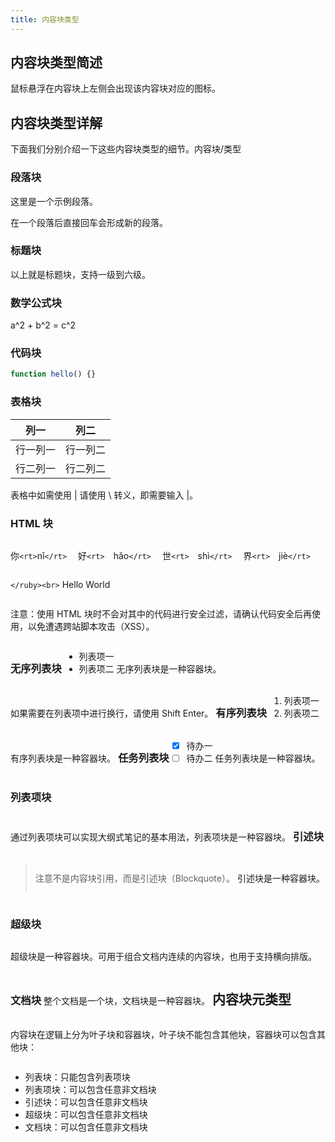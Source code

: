 ```yaml
---
title: 内容块类型
---
```

## 内容块类型简述

鼠标悬浮在内容块上左侧会出现该内容块对应的图标。

<!-- | 标识                                                                                 | 类型       | 元类型 |
| ------------------------------------------------------------------------------------ | ---------- | ------ |
| ![paragraph.svg](assets/paragraph-20210512165953-ag1nib4.svg)                          | 段落块     | 叶子块 |
| ![heading.svg](assets/heading-20210512170006-7ugwxnm.svg)                              | 标题块     | 叶子块 |
| ![math-block.svg](assets/math-block-20210512170015-9v28ii5.svg)                        | 数学公式块 | 叶子块 |
| ![code-block.svg](assets/code-block-20210512170024-qgn18hs.svg)                        | 代码块     | 叶子块 |
| ![table.svg](assets/table-20210512170035-432ty41.svg)                                  | 表格块     | 叶子块 |
| ![html-block-20220429115636-e80k6ty.svg](assets/html-block-20220429115636-e80k6ty.svg) | HTML 块    | 叶子块 |
| ![unordered-list.svg](assets/unordered-list-20210512170043-8dzzwai.svg)                | 无序列表块 | 容器块 |
| ![ordered-list.svg](assets/ordered-list-20210512170847-z5581gd.svg)                    | 有序列表块 | 容器块 |
| ![task-list.svg](assets/task-list-20210512170054-a0a7p2u.svg)                          | 任务列表块 | 容器块 |
| ![list-item.svg](assets/list-item-20210512170630-gqje0vb.svg)                          | 列表项块   | 容器块 |
| ![blockquote.svg](assets/blockquote-20210512170136-ls06uyh.svg)                        | 引述块     | 容器块 |
| ![super-block.svg](assets/super-block-20210512170142-uewen14.svg)                      | 超级块     | 容器块 |
| ![doc.svg](assets/doc-20210512170149-zsm2gsu.svg)                                      | 文档块     | 容器块 | -->

## 内容块类型详解

下面我们分别介绍一下这些内容块类型的细节。内容块/类型

### 段落块

<!-- ![paragraph.svg](assets/paragraph-20210512165953-ag1nib4.svg) -->

这里是一个示例段落。

在一个段落后直接回车会形成新的段落。

### 标题块

<!-- ![heading](assets/heading-20210512170006-7ugwxnm.svg) -->

以上就是标题块，支持一级到六级。

### 数学公式块

<!-- ![math-block](assets/math-block-20210512170015-9v28ii5.svg) -->

a^2 + b^2 = c^2

### 代码块

<!-- ![code-block](assets/code-block-20210512170024-qgn18hs.svg) -->

```js
function hello() {}
```

### 表格块

<!-- ![table](assets/table-20210512170035-432ty41.svg) -->

| 列一     | 列二     |
| -------- | -------- |
| 行一列一 | 行一列二 |
| 行二列一 | 行二列二 |

表格中如需使用 | 请使用 \ 转义，即需要输入 \|。

### HTML 块

<!-- ![html-block-20220429115636-e80k6ty.svg](assets/html-block-20220429115636-e80k6ty.svg) -->

<ruby>

你`<rt>`nǐ`</rt>`

　好`<rt>`　hǎo`</rt>`

　世`<rt>`　shì`</rt>`

　界`<rt>`　jiè`</rt>`

`</ruby><br>`

Hello World

注意：使用 HTML 块时不会对其中的代码进行安全过滤，请确认代码安全后再使用，以免遭遇跨站脚本攻击（XSS）。

### 无序列表块

<!-- ![unordered-list](assets/unordered-list-20210512170043-8dzzwai.svg) -->

* 列表项一
* 列表项二

无序列表块是一种容器块。

如果需要在列表项中进行换行，请使用 Shift Enter。

### 有序列表块

<!-- ![ordered-list](assets/ordered-list-20210512170847-z5581gd.svg) -->

1. 列表项一
2. 列表项二

有序列表块是一种容器块。

### 任务列表块

<!-- ![task-list](assets/task-list-20210512170054-a0a7p2u.svg) -->

* [X] 待办一
* [ ] 待办二

任务列表块是一种容器块。

### 列表项块

<!-- ![list-item](assets/list-item-20210512170630-gqje0vb.svg) -->

通过列表项块可以实现大纲式笔记的基本用法，列表项块是一种容器块。

### 引述块

<!-- ![blockquote](assets/blockquote-20210512170136-ls06uyh.svg) -->

> 注意不是内容块引用，而是引述块（Blockquote）。

引述块是一种容器块。

### 超级块

<!-- ![super-block](assets/super-block-20210512170142-uewen14.svg) -->

超级块是一种容器块。可用于组合文档内连续的内容块，也用于支持横向排版。

### 文档块

<!-- ![doc](assets/doc-20210512170149-zsm2gsu.svg) -->

整个文档是一个块，文档块是一种容器块。

## 内容块元类型

内容块在逻辑上分为叶子块和容器块，叶子块不能包含其他块，容器块可以包含其他块：

* 列表块：只能包含列表项块
* 列表项块：可以包含任意非文档块
* 引述块：可以包含任意非文档块
* 超级块：可以包含任意非文档块
* 文档块：可以包含任意非文档块
